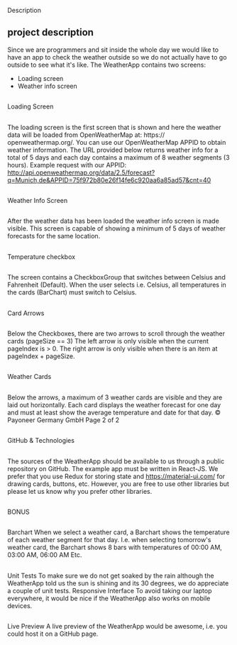 
Description
## project description
Since we are programmers and sit inside the whole day we would like to have an app to check the weather outside so we do not
actually have to go outside to see what it's like.
The WeatherApp contains two screens:
- Loading screen
- Weather info screen

##
Loading Screen
##
The loading screen is the first screen that is shown and here the weather data will be loaded from OpenWeatherMap at: https://
openweathermap.org/. You can use our OpenWeatherMap APPID to obtain weather information.
The URL provided below returns weather info for a total of 5 days and each day contains a
maximum of 8 weather segments (3 hours).
Example request with our APPID:
http://api.openweathermap.org/data/2.5/forecast?q=Munich,de&APPID=75f972b80e26f14fe6c920aa6a85ad57&cnt=40
##
Weather Info Screen
##
After the weather data has been loaded the weather info screen is made visible. This screen is capable of showing a minimum of
5 days of weather forecasts for the same location.
##
Temperature checkbox
##
The screen contains a CheckboxGroup that switches between Celsius and Fahrenheit (Default). When the user selects i.e.
Celsius, all temperatures in the cards (BarChart) must switch to Celsius.
##
Card Arrows
##
Below the Checkboxes, there are two arrows to scroll through the weather cards (pageSize == 3)
The left arrow is only visible when the current pageIndex is > 0.
The right arrow is only visible when there is an item at pageIndex + pageSize.
##
Weather Cards
##
Below the arrows, a maximum of 3 weather cards are visible and they are laid out horizontally. Each card displays the weather
forecast for one day and must at least show the average temperature and date for that day.
© Payoneer Germany GmbH Page 2 of 2
##
GitHub & Technologies
##
The sources of the WeatherApp should be available to us through a public repository on GitHub.
The example app must be written in React-JS. We prefer that you use Redux for storing state and https://material-ui.com/ for
drawing cards, buttons, etc. However, you are free to use other libraries but please let us know why you prefer other libraries.
##
BONUS
##
Barchart
When we select a weather card, a Barchart shows the temperature of each weather segment for that day. I.e. when selecting
tomorrow's weather card, the Barchart shows 8 bars with temperatures of 00:00 AM, 03:00 AM, 06:00 AM Etc.
##
Unit Tests
To make sure we do not get soaked by the rain although the WeatherApp told us the sun is shining and its 30 degrees, we do
appreciate a couple of unit tests.
Responsive Interface
To avoid taking our laptop everywhere, it would be nice if the WeatherApp also works on mobile devices.
##
Live Preview
A live preview of the WeatherApp would be awesome, i.e. you could host it on a GitHub page.
